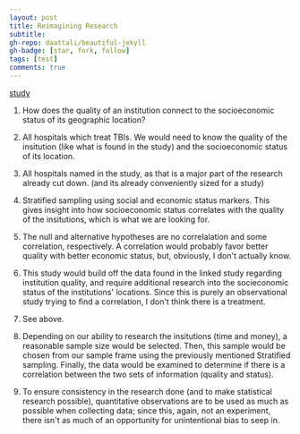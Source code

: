 ```yaml
---
layout: post
title: Reimagining Research
subtitle: 
gh-repo: daattali/beautiful-jekyll
gh-badge: [star, fork, follow]
tags: [test]
comments: true
---
```


[study](https://www.archives-pmr.org/article/S0003-9993(15)00392-5/fulltext) 

1. How does the quality of an institution connect to the socioeconomic status of its geographic location? 

2. All hospitals which treat TBIs. We would need to know the quality of the insitution (like what is found in the study) and the socioeconomic status of its location. 

3. All hospitals named in the study, as that is a major part of the research already cut down. (and its already conveniently sized for a study) 

4. Stratified sampling using social and economic status markers. This gives insight into how socioeconomic status correlates with the quality of the insitutions, which is what we are looking for. 

5. The null and alternative hypotheses are no correlalation and some correlation, respectively. A correlation would probably favor better quality with better economic status, but, obviously, I don't actually know. 

6. This study would build off the data found in the linked study regarding institution quality, and require additional research into the socieconomic status of the institutions' locations. Since this is purely an observational study trying to find a correlation, I don't think there is a treatment. 

7. See above. 

8. Depending on our ability to research the insitutions (time and money), a reasonable sample size would be selected. Then, this sample would be chosen from our sample frame using the previously mentioned Stratified sampling. Finally, the data would be examined to determine if there is a correlation between the two sets of information (quality and status). 

9. To ensure consistency in the research done (and to make statistical research possible), quantitative observations are to be used as much as possible when collecting data; since this, again, not an experiment, there isn't as much of an opportunity for unintentional bias to seep in.  
